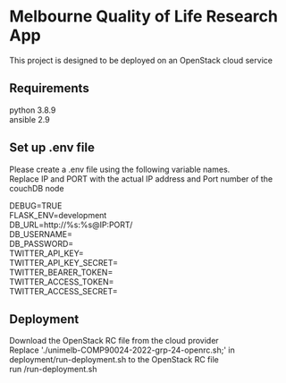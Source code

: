 # Melbourne Quality of Life Research App
This project is designed to be deployed on an OpenStack cloud service

## Requirements
python 3.8.9 \
ansible 2.9

## Set up .env file 
Please create a .env file using the following variable names.  
Replace IP and PORT with the actual IP address and Port number of the couchDB node  

DEBUG=TRUE  
FLASK_ENV=development  
DB_URL=http://%s:%s@IP:PORT/  
DB_USERNAME=  
DB_PASSWORD=  
TWITTER_API_KEY=  
TWITTER_API_KEY_SECRET=  
TWITTER_BEARER_TOKEN=  
TWITTER_ACCESS_TOKEN=  
TWITTER_ACCESS_SECRET=  

## Deployment 
Download the OpenStack RC file from the cloud provider\
Replace './unimelb-COMP90024-2022-grp-24-openrc.sh;' in deployment/run-deployment.sh to the OpenStack RC file\
run /run-deployment.sh
